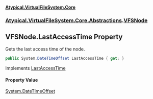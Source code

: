 #### [Atypical.VirtualFileSystem.Core](VirtualFileSystem.md 'VirtualFileSystem')
### [Atypical.VirtualFileSystem.Core.Abstractions](VirtualFileSystem.md#Atypical.VirtualFileSystem.Core.Abstractions 'Atypical.VirtualFileSystem.Core.Abstractions').[VFSNode](VFSNode.md 'Atypical.VirtualFileSystem.Core.Abstractions.VFSNode')

## VFSNode.LastAccessTime Property

Gets the last access time of the node.

```csharp
public System.DateTimeOffset LastAccessTime { get; }
```

Implements [LastAccessTime](IVirtualFileSystemNode.LastAccessTime.md 'Atypical.VirtualFileSystem.Core.Contracts.IVirtualFileSystemNode.LastAccessTime')

#### Property Value
[System.DateTimeOffset](https://docs.microsoft.com/en-us/dotnet/api/System.DateTimeOffset 'System.DateTimeOffset')